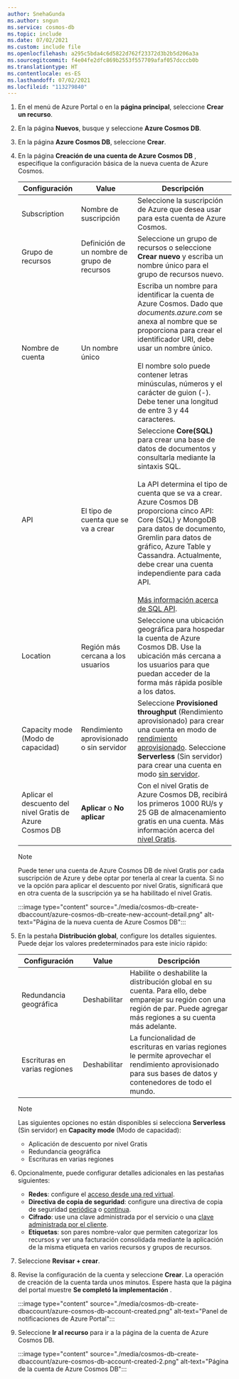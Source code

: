 ```yaml
---
author: SnehaGunda
ms.author: sngun
ms.service: cosmos-db
ms.topic: include
ms.date: 07/02/2021
ms.custom: include file
ms.openlocfilehash: a295c5bda4c6d5822d762f23372d3b2b5d206a3a
ms.sourcegitcommit: f4e04fe2dfc869b2553f557709afaf057dcccb0b
ms.translationtype: HT
ms.contentlocale: es-ES
ms.lasthandoff: 07/02/2021
ms.locfileid: "113279840"
---
```

1. En el menú de Azure Portal o en la **página principal**, seleccione **Crear un recurso**.

1. En la página **Nuevos**, busque y seleccione **Azure Cosmos DB**.

1. En la página **Azure Cosmos DB**, seleccione **Crear**.

1. En la página **Creación de una cuenta de Azure Cosmos DB** , especifique la configuración básica de la nueva cuenta de Azure Cosmos.

   |Configuración|Value|Descripción |
   |---|---|---|
   |Subscription|Nombre de suscripción|Seleccione la suscripción de Azure que desea usar para esta cuenta de Azure Cosmos. |
   |Grupo de recursos|Definición de un nombre de grupo de recursos|Seleccione un grupo de recursos o seleccione **Crear nuevo** y escriba un nombre único para el grupo de recursos nuevo. |
   |Nombre de cuenta|Un nombre único|Escriba un nombre para identificar la cuenta de Azure Cosmos. Dado que *documents.azure.com* se anexa al nombre que se proporciona para crear el identificador URI, debe usar un nombre único.<br><br>El nombre solo puede contener letras minúsculas, números y el carácter de guion (-). Debe tener una longitud de entre 3 y 44 caracteres.|
   |API|El tipo de cuenta que se va a crear|Seleccione **Core(SQL)** para crear una base de datos de documentos y consultarla mediante la sintaxis SQL. <br><br>La API determina el tipo de cuenta que se va a crear. Azure Cosmos DB proporciona cinco API: Core (SQL) y MongoDB para datos de documento, Gremlin para datos de gráfico, Azure Table y Cassandra. Actualmente, debe crear una cuenta independiente para cada API. <br><br>[Más información acerca de SQL API](../introduction.md).|
   |Location|Región más cercana a los usuarios|Seleccione una ubicación geográfica para hospedar la cuenta de Azure Cosmos DB. Use la ubicación más cercana a los usuarios para que puedan acceder de la forma más rápida posible a los datos.|
   |Capacity mode (Modo de capacidad)|Rendimiento aprovisionado o sin servidor|Seleccione **Provisioned throughput** (Rendimiento aprovisionado) para crear una cuenta en modo de [rendimiento aprovisionado](../set-throughput.md). Seleccione **Serverless** (Sin servidor) para crear una cuenta en modo [sin servidor](../serverless.md).|
   |Aplicar el descuento del nivel Gratis de Azure Cosmos DB|**Aplicar** o **No aplicar**|Con el nivel Gratis de Azure Cosmos DB, recibirá los primeros 1000 RU/s y 25 GB de almacenamiento gratis en una cuenta. Más información acerca del [nivel Gratis](https://azure.microsoft.com/pricing/details/cosmos-db/).|

   > [!NOTE]
   > Puede tener una cuenta de Azure Cosmos DB de nivel Gratis por cada suscripción de Azure y debe optar por tenerla al crear la cuenta. Si no ve la opción para aplicar el descuento por nivel Gratis, significará que en otra cuenta de la suscripción ya se ha habilitado el nivel Gratis.

   :::image type="content" source="./media/cosmos-db-create-dbaccount/azure-cosmos-db-create-new-account-detail.png" alt-text="Página de la nueva cuenta de Azure Cosmos DB":::

1. En la pestaña **Distribución global**, configure los detalles siguientes. Puede dejar los valores predeterminados para este inicio rápido:

   |Configuración|Value|Descripción |
   |---|---|---|
   |Redundancia geográfica|Deshabilitar|Habilite o deshabilite la distribución global en su cuenta. Para ello, debe emparejar su región con una región de par. Puede agregar más regiones a su cuenta más adelante.|
   |Escrituras en varias regiones|Deshabilitar|La funcionalidad de escrituras en varias regiones le permite aprovechar el rendimiento aprovisionado para sus bases de datos y contenedores de todo el mundo.|

   > [!NOTE]
   > Las siguientes opciones no están disponibles si selecciona **Serverless** (Sin servidor) en **Capacity mode** (Modo de capacidad):
   > - Aplicación de descuento por nivel Gratis
   > - Redundancia geográfica
   > - Escrituras en varias regiones

1. Opcionalmente, puede configurar detalles adicionales en las pestañas siguientes:

   * **Redes**: configure el [acceso desde una red virtual](../how-to-configure-vnet-service-endpoint.md).
   * **Directiva de copia de seguridad**: configure una directiva de copia de seguridad [periódica](../configure-periodic-backup-restore.md) o [continua](../continuous-backup-restore-portal.md).
   * **Cifrado**: use una clave administrada por el servicio o una [clave administrada por el cliente](../how-to-setup-cmk.md#create-a-new-azure-cosmos-account).
   * **Etiquetas**: son pares nombre-valor que permiten categorizar los recursos y ver una facturación consolidada mediante la aplicación de la misma etiqueta en varios recursos y grupos de recursos.

1. Seleccione **Revisar + crear**.

1. Revise la configuración de la cuenta y seleccione **Crear**. La operación de creación de la cuenta tarda unos minutos. Espere hasta que la página del portal muestre **Se completó la implementación** .

   :::image type="content" source="./media/cosmos-db-create-dbaccount/azure-cosmos-db-account-created.png" alt-text="Panel de notificaciones de Azure Portal":::

1. Seleccione **Ir al recurso** para ir a la página de la cuenta de Azure Cosmos DB. 

   :::image type="content" source="./media/cosmos-db-create-dbaccount/azure-cosmos-db-account-created-2.png" alt-text="Página de la cuenta de Azure Cosmos DB":::